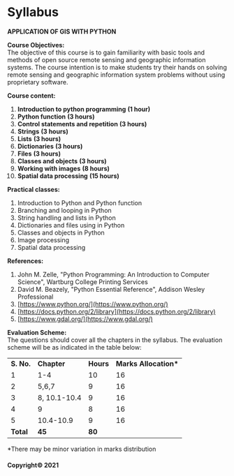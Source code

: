 # Syllabus

**APPLICATION OF GIS WITH PYTHON**

**Course Objectives:**  
The objective of this course is to gain familiarity with basic tools and methods of open source remote sensing and geographic information systems. The course intention is to make students try their hands on solving remote sensing and geographic information system problems without using proprietary software.

**Course content:**

1. **Introduction to python programming** **(1 hour)**
2. **Python function** **(3 hours)**
3. **Control statements and repetition** **(3 hours)**
4. **Strings** **(3 hours)**
5. **Lists** **(3 hours)**
6. **Dictionaries** **(3 hours)**
7. **Files** **(3 hours)**
8. **Classes and objects** **(3 hours)**
9. **Working with images** **(8 hours)**
10. **Spatial data processing** **(15 hours)**

**Practical classes:**

1. Introduction to Python and Python function
2. Branching and looping in Python
3. String handling and lists in Python
4. Dictionaries and files using in Python
5. Classes and objects in Python
6. Image processing
7. Spatial data processing

**References:**

1. John M. Zelle, "Python Programming: An Introduction to Computer Science", Wartburg College Printing Services
2. David M. Beazely, "Python Essential Reference", Addison Wesley Professional
3. [https://www.python.org/](https://www.python.org/)
4. [https://docs.python.org/2/library](https://docs.python.org/2/library)
5. [https://www.gdal.org/](https://www.gdal.org/)

**Evaluation Scheme:**  
The questions should cover all the chapters in the syllabus. The evaluation scheme will be as indicated in the table below:

|||||
|---|---|---|---|
|**S. No.**|**Chapter**|**Hours**|**Marks Allocation\***|
|1|1-4|10|16|
|2|5,6,7|9|16|
|3|8, 10.1-10.4|9|16|
|4|9|8|16|
|5|10.4-10.9|9|16|
|**Total**|**45**|**80**|

\*There may be minor variation in marks distribution

#### Copyright&copy; 2021